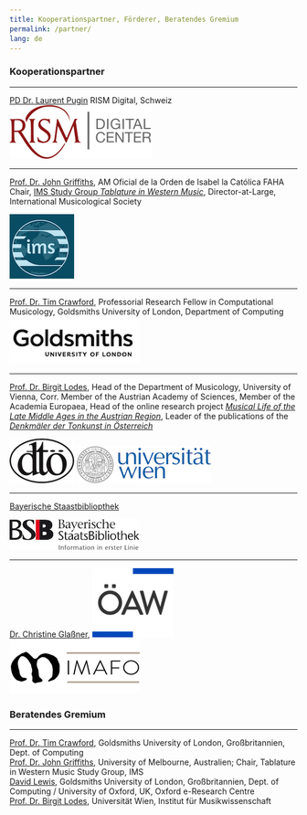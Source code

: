 ```yaml
---
title: Kooperationspartner, Förderer, Beratendes Gremium  
permalink: /partner/
lang: de
---
```


### Kooperationspartner
---
[PD Dr. Laurent Pugin](https://rism.digital/organization/contact.html) RISM Digital, Schweiz  
![](/assets/img/RISM.png)  
___
[Prof. Dr. John Griffiths](https://findanexpert.unimelb.edu.au/profile/16194-john-griffiths), AM Oficial de la Orden de Isabel la Católica FAHA Chair, [IMS Study Group _Tablature in Western Music_](https://www.musicology.org/networks/sg/tablature), Director-at-Large, International Musicological Society

![](/assets/img/IMS_3.png)
___
[Prof. Dr. Tim Crawford](https://www.gold.ac.uk/computing/people/t-crawford/), Professorial Research Fellow in Computational Musicology, Goldsmiths University of London, Department of Computing  
![](/assets/img/Goldsmiths_2.png)
___
[Prof. Dr. Birgit Lodes](https://musikwissenschaft.univie.ac.at/ueber-uns/team/lodes/), Head of the Department of Musicology, University of Vienna, Corr. Member of the Austrian Academy of Sciences, Member of the Academia Europaea, Head of the online research project [_Musical Life of the Late Middle Ages in the Austrian Region_](https://musical-life.net), Leader of the publications of the [_Denkmäler der Tonkunst in Österreich_](http://www.dtoe.at) 

![](/assets/img/OeDT_2.png)  ![](/assets/img/uni_logo_2.jpg)
___
[Bayerische Staastbibliopthek](https://www.bsb-muenchen.de/sammlungen/musik/)  

![](/assets/img/BSB-Logo_Claim-deutsch_3.jpg)  
___
[Dr. Christine Glaßner](https://www.oeaw.ac.at/imafo/forschung/schrift-buchwesen/mitarbeiterinnen/christine-glassner), 
![](/assets/img/OaAW.png)  
![](/assets/img/imafo_logo_kurz_HP_var01b_96_230_v2.png)

### Beratendes Gremium
---
[Prof. Dr. Tim Crawford](https://www.gold.ac.uk/computing/people/t-crawford/), Goldsmiths University of London, Großbritannien, Dept. of Computing  
[Prof. Dr. John Griffiths](https://www.lavihuela.com/), University of Melbourne, Australien; Chair, Tablature in Western Music Study Group, IMS  
[David Lewis](https://eng.ox.ac.uk/people/david-lewis/), Goldsmiths University of London, Großbritannien, Dept. of Computing / University of Oxford, UK, Oxford e-Research Centre   
[Prof. Dr. Birgit Lodes](https://musikwissenschaft.univie.ac.at/ueber-uns/team/lodes/), Universität Wien, Institut für Musikwissenschaft 
